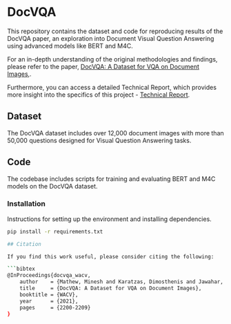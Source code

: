 # DocVQA

This repository contains the dataset and code for reproducing results of the DocVQA paper, an exploration into Document Visual Question Answering using advanced models like BERT and M4C.

For an in-depth understanding of the original methodologies and findings, please refer to the paper, [DocVQA: A Dataset for VQA on Document Images,](https://arxiv.org/abs/2007.00398).

Furthermore, you can access a detailed Technical Report, which provides more insight into the specifics of this project - [Technical Report](https://www.overleaf.com/project/6523e0bb952b3bf78d627861).

## Dataset

The DocVQA dataset includes over 12,000 document images with more than 50,000 questions designed for Visual Question Answering tasks.

## Code

The codebase includes scripts for training and evaluating BERT and M4C models on the DocVQA dataset.

### Installation

Instructions for setting up the environment and installing dependencies.

```bash
pip install -r requirements.txt

## Citation

If you find this work useful, please consider citing the following:

```bibtex
@InProceedings{docvqa_wacv,
    author    = {Mathew, Minesh and Karatzas, Dimosthenis and Jawahar, C.V.},
    title     = {DocVQA: A Dataset for VQA on Document Images},
    booktitle = {WACV},
    year      = {2021},
    pages     = {2200-2209}
}
